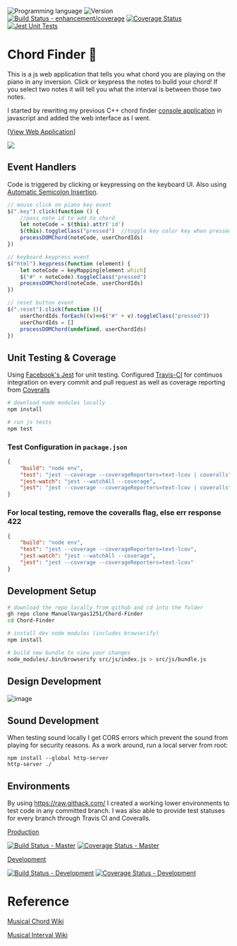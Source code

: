 <!-- using shields.io for status buttons -->
![Programming language](https://img.shields.io/badge/Language-Javascript-blue.svg)
![Version](https://img.shields.io/badge/Version-0.7.43-brightgreen.svg)
[![Build Status - enhancement/coverage](https://travis-ci.com/ManuelVargas1251/Chord-Finder.svg?branch=master)](https://travis-ci.com/ManuelVargas1251/Chord-Finder)
[![Coverage Status](https://coveralls.io/repos/github/ManuelVargas1251/Chord-Finder/badge.svg?branch=master)](https://coveralls.io/github/ManuelVargas1251/Chord-Finder?branch=master)
[![Jest Unit Tests](https://facebook.github.io/jest/img/jest-badge.svg)](https://github.com/facebook/jest)

# Chord Finder 🎹

This is a js web application that tells you what chord you are playing on the piano in any inversion. Click or keypress the notes to build your chord! If you select two notes it will tell you what the interval is between those two notes. 

I started by rewriting my previous C++ chord finder [console application](https://github.com/ManuelVargas1251/ChordFinder) in javascript and added the web interface as I went.

[[View Web Application](https://mnl.space/Chord-Finder/)]

![](src/demo.gif)


## Event Handlers

Code is triggered by clicking or keypressing on the keyboard UI.
Also using [Automatic Semicolon Insertion](https://developer.mozilla.org/en-US/docs/Web/JavaScript/Reference/Lexical_grammar#automatic_semicolon_insertion).
```javascript
// mouse click on piano key event
$(".key").click(function () {
	//pass note id to add to chord
	let noteCode = $(this).attr('id')
	$(this).toggleClass("pressed")	//toggle key color key when pressed
	processDOMChord(noteCode, userChordIds)
})

// keyboard keypress event
$("html").keypress(function (element) {
	let noteCode = keyMapping[element.which]
	$("#" + noteCode).toggleClass("pressed")
	processDOMChord(noteCode, userChordIds)
})

// reset button event
$(".reset").click(function (){
	userChordIds.forEach((v)=>$("#" + v).toggleClass("pressed"))
	userChordIds = []
	processDOMChord(undefined, userChordIds)
})
```


## Unit Testing & Coverage

Using [Facebook's Jest](https://facebook.github.io/jest/) for unit testing. Configured [Travis-CI](https://travis-ci.com/github/ManuelVargas1251/Chord-Finder) for continuos integration on every commit and pull request as well as coverage reporting from [Coveralls](https://coveralls.io/github/ManuelVargas1251/Chord-Finder)


```bash
# download node modules locally
npm install

# run js tests
npm test
```

### Test Configuration in `package.json`
```json
{
	"build": "node env",
	"test": "jest --coverage --coverageReporters=text-lcov | coveralls",
	"jest-watch": "jest --watchAll --coverage",
	"jest": "jest --coverage --coverageReporters=text-lcov | coveralls"
}
```
### For local testing, remove the coveralls flag, else err response 422
```json
{
	"build": "node env",
	"test": "jest --coverage --coverageReporters=text-lcov",
	"jest-watch": "jest --watchAll --coverage",
	"jest": "jest --coverage --coverageReporters=text-lcov"
}
```

## Development Setup

```bash
# download the repo locally from github and cd into the folder
gh repo clone ManuelVargas1251/Chord-Finder
cd Chord-Finder

# install dev node modules (includes browserify)
npm install

# build new bundle to view your changes
node_modules/.bin/browserify src/js/index.js > src/js/bundle.js
```
## Design Development 

![image](https://user-images.githubusercontent.com/10030407/142744157-6143014a-22c9-4e17-9dd2-eaeddc61aa4d.png)

## Sound Development

When testing sound locally I get CORS errors which prevent the sound from playing for security reasons. As a work around, run a local server from root:

```node
npm install --global http-server
http-server ./
```

## Environments
By using https://raw.githack.com/ I created a working lower environments to test code in any committed branch. I was also able to provide test statuses for every branch through Travis CI and Coveralls.


[Production](https://mnl.space/Chord-Finder/)

[![Build Status - Master](https://travis-ci.com/ManuelVargas1251/Chord-Finder.svg?branch=master)](https://travis-ci.com/ManuelVargas1251/Chord-Finder)
[![Coverage Status - Master](https://coveralls.io/repos/github/ManuelVargas1251/Chord-Finder/badge.svg?branch=master)](https://coveralls.io/github/ManuelVargas1251/Chord-Finder?branch=master)

[Development](https://raw.githack.com/ManuelVargas1251/Chord-Finder/development/index.html)

[![Build Status - Development](https://travis-ci.com/ManuelVargas1251/Chord-Finder.svg?branch=development)](https://travis-ci.com/ManuelVargas1251/Chord-Finder)
[![Coverage Status - Development](https://coveralls.io/repos/github/ManuelVargas1251/Chord-Finder/badge.svg?branch=development)](https://coveralls.io/github/ManuelVargas1251/Chord-Finder?branch=development)



# Reference

[Musical Chord Wiki](https://en.wikipedia.org/wiki/Chord_(music))

[Musical Interval Wiki](https://en.wikipedia.org/wiki/Interval_(music))

